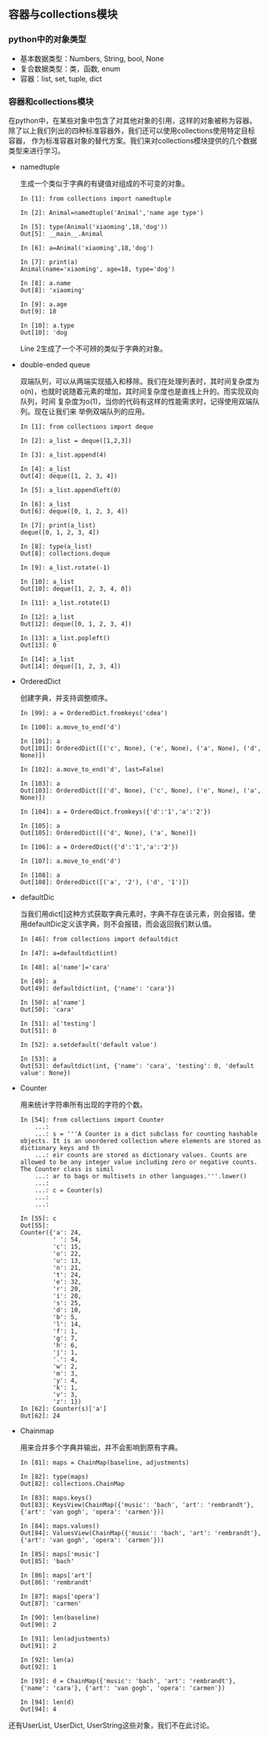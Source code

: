 ## 容器与collections模块

### python中的对象类型
* 基本数据类型：Numbers, String, bool, None
* 复合数据类型：类，函数, enum
* 容器：list, set, tuple, dict

### 容器和collections模块

在python中，在某些对象中包含了对其他对象的引用，这样的对象被称为容器。
除了以上我们列出的四种标准容器外，我们还可以使用collections使用特定目标容器，
作为标准容器对象的替代方案。我们来对collections模块提供的几个数据类型来进行学习。

* namedtuple

	生成一个类似于字典的有键值对组成的不可变的对象。

	```
	In [1]: from collections import namedtuple

	In [2]: Animal=namedtuple('Animal','name age type')

	In [5]: type(Animal('xiaoming',18,'dog'))
	Out[5]: __main__.Animal

	In [6]: a=Animal('xiaoming',18,'dog')

	In [7]: print(a)
	Animal(name='xiaoming', age=18, type='dog')

	In [8]: a.name
	Out[8]: 'xiaoming'

	In [9]: a.age
	Out[9]: 18

	In [10]: a.type
	Out[10]: 'dog
	```
	Line 2生成了一个不可辨的类似于字典的对象。

* double-ended queue

	双端队列，可以从两端实现插入和移除。我们在处理列表时，其时间复杂度为o(n)，也就时说随着元素的增加，其时间复杂度也是直线上升的。而实现双向队列，时间
	复杂度为o(1)，当你的代码有这样的性能需求时，记得使用双端队列。现在让我们来
	举例双端队列的应用。

	```
	In [1]: from collections import deque

	In [2]: a_list = deque([1,2,3])

	In [3]: a_list.append(4)

	In [4]: a_list
	Out[4]: deque([1, 2, 3, 4])

	In [5]: a_list.appendleft(0)

	In [6]: a_list
	Out[6]: deque([0, 1, 2, 3, 4])

	In [7]: print(a_list)
	deque([0, 1, 2, 3, 4])

	In [8]: type(a_list)
	Out[8]: collections.deque

	In [9]: a_list.rotate(-1)

	In [10]: a_list
	Out[10]: deque([1, 2, 3, 4, 0])

	In [11]: a_list.rotate(1)

	In [12]: a_list
	Out[12]: deque([0, 1, 2, 3, 4])

	In [13]: a_list.popleft()
	Out[13]: 0

	In [14]: a_list
	Out[14]: deque([1, 2, 3, 4])
	```

* OrderedDict

	创建字典，并支持调整顺序。

	```
	In [99]: a = OrderedDict.fromkeys('cdea')

	In [100]: a.move_to_end('d')

	In [101]: a
	Out[101]: OrderedDict([('c', None), ('e', None), ('a', None), ('d', None)])

	In [102]: a.move_to_end('d', last=False)

	In [103]: a
	Out[103]: OrderedDict([('d', None), ('c', None), ('e', None), ('a', None)])

	In [104]: a = OrderedDict.fromkeys({'d':'1','a':'2'})

	In [105]: a
	Out[105]: OrderedDict([('d', None), ('a', None)])

	In [106]: a = OrderedDict({'d':'1','a':'2'})

	In [107]: a.move_to_end('d')

	In [108]: a
	Out[108]: OrderedDict([('a', '2'), ('d', '1')])
	```

* defaultDic

	当我们用dict[]这种方式获取字典元素时，字典不存在该元素，则会报错。使用defaultDic定义该字典，则不会报错，而会返回我们默认值。

	```
	In [46]: from collections import defaultdict

	In [47]: a=defaultdict(int)

	In [48]: a['name']='cara'

	In [49]: a
	Out[49]: defaultdict(int, {'name': 'cara'})

	In [50]: a['name']
	Out[50]: 'cara'

	In [51]: a['testing']
	Out[51]: 0

	In [52]: a.setdefault('default value')

	In [53]: a
	Out[53]: defaultdict(int, {'name': 'cara', 'testing': 0, 'default value': None})

	```
* Counter

	用来统计字符串所有出现的字符的个数。

	```
	In [54]: from collections import Counter
	    ...: 
	    ...: s = '''A Counter is a dict subclass for counting hashable objects. It is an unordered collection where elements are stored as dictionary keys and th
	    ...: eir counts are stored as dictionary values. Counts are allowed to be any integer value including zero or negative counts. The Counter class is simil
	    ...: ar to bags or multisets in other languages.'''.lower()
	    ...: 
	    ...: c = Counter(s)
	    ...: 
	    ...: 

	In [55]: c
	Out[55]: 
	Counter({'a': 24,
	         ' ': 54,
	         'c': 15,
	         'o': 22,
	         'u': 13,
	         'n': 21,
	         't': 24,
	         'e': 32,
	         'r': 20,
	         'i': 20,
	         's': 25,
	         'd': 10,
	         'b': 5,
	         'l': 14,
	         'f': 1,
	         'g': 7,
	         'h': 6,
	         'j': 1,
	         '.': 4,
	         'w': 2,
	         'm': 3,
	         'y': 4,
	         'k': 1,
	         'v': 3,
	         'z': 1})
	In [62]: Counter(s)['a']
	Out[62]: 24
	```
* Chainmap

	用来合并多个字典并输出，并不会影响到原有字典。

	```
	In [81]: maps = ChainMap(baseline, adjustments)

	In [82]: type(maps)
	Out[82]: collections.ChainMap

	In [83]: maps.keys()
	Out[83]: KeysView(ChainMap({'music': 'bach', 'art': 'rembrandt'}, {'art': 'van gogh', 'opera': 'carmen'}))

	In [84]: maps.values()
	Out[84]: ValuesView(ChainMap({'music': 'bach', 'art': 'rembrandt'}, {'art': 'van gogh', 'opera': 'carmen'}))

	In [85]: maps['music']
	Out[85]: 'bach'

	In [86]: maps['art']
	Out[86]: 'rembrandt'

	In [87]: maps['opera']
	Out[87]: 'carmen'

	In [90]: len(baseline)
	Out[90]: 2

	In [91]: len(adjustments)
	Out[91]: 2

	In [92]: len(a)
	Out[92]: 1

	In [93]: d = ChainMap({'music': 'bach', 'art': 'rembrandt'}, {'name': 'cara'}, {'art': 'van gogh', 'opera': 'carmen'})

	In [94]: len(d)
	Out[94]: 4
	```
	
还有UserList, UserDict, UserString这些对象，我们不在此讨论。
